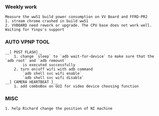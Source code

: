 ### Weekly work
    Measure the ww51 build power consumption on VV Board and FFRD-PR2
    1. stream chrome crashed in build ww51
    2. VVBOARD need rework or upgrade. The CPU base does not work well. Waiting for Yinpu's support

### AUTO VPNP TOOL
    __[ POST FLASH]__
        1. change `sleep` to `adb wait-for-device` to make sure that the `adb root` and `adb remount`
            is executed successfully
        2. turn on|off wifi with adb command
            `adb shell svc wifi enable`
            `adb shell svc wifi disable`
    __[ CAMERA HEARTBEAT ]__
        1. add comboBox on GUI for video device choosing function

### MISC
    1. help Richard change the position of NI machine
